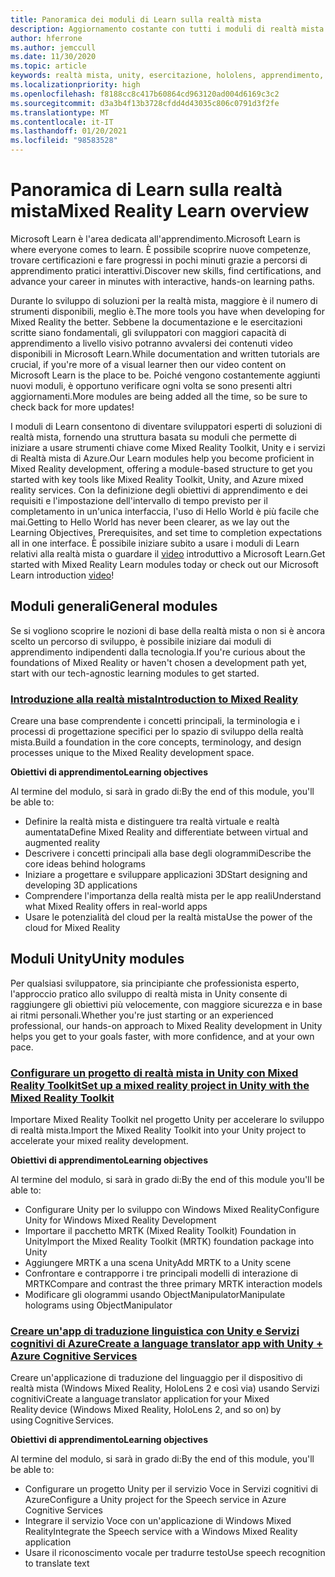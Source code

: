 ```yaml
---
title: Panoramica dei moduli di Learn sulla realtà mista
description: Aggiornamento costante con tutti i moduli di realtà mista disponibili, ospitati nella piattaforma Microsoft Learn.
author: hferrone
ms.author: jemccull
ms.date: 11/30/2020
ms.topic: article
keywords: realtà mista, unity, esercitazione, hololens, apprendimento, visore VR realtà mista, visore VR di windows mixed reality, visore per realtà virtuale, che cos'è la realtà virtuale, che cos'è la realtà aumentata, MRTK, mixed reality toolkit, traduzione, Azure, servizi cognitivi di Azure, Microsoft Learn
ms.localizationpriority: high
ms.openlocfilehash: f8188cc8c417b60864cd963120ad004d6169c3c2
ms.sourcegitcommit: d3a3b4f13b3728cfdd4d43035c806c0791d3f2fe
ms.translationtype: MT
ms.contentlocale: it-IT
ms.lasthandoff: 01/20/2021
ms.locfileid: "98583528"
---
```

# <a name="mixed-reality-learn-overview"></a><span data-ttu-id="04043-104">Panoramica di Learn sulla realtà mista</span><span class="sxs-lookup"><span data-stu-id="04043-104">Mixed Reality Learn overview</span></span>

<span data-ttu-id="04043-105">Microsoft Learn è l'area dedicata all'apprendimento.</span><span class="sxs-lookup"><span data-stu-id="04043-105">Microsoft Learn is where everyone comes to learn.</span></span> <span data-ttu-id="04043-106">È possibile scoprire nuove competenze, trovare certificazioni e fare progressi in pochi minuti grazie a percorsi di apprendimento pratici interattivi.</span><span class="sxs-lookup"><span data-stu-id="04043-106">Discover new skills, find certifications, and advance your career in minutes with interactive, hands-on learning paths.</span></span> 

<span data-ttu-id="04043-107">Durante lo sviluppo di soluzioni per la realtà mista, maggiore è il numero di strumenti disponibili, meglio è.</span><span class="sxs-lookup"><span data-stu-id="04043-107">The more tools you have when developing for Mixed Reality the better.</span></span> <span data-ttu-id="04043-108">Sebbene la documentazione e le esercitazioni scritte siano fondamentali, gli sviluppatori con maggiori capacità di apprendimento a livello visivo potranno avvalersi dei contenuti video disponibili in Microsoft Learn.</span><span class="sxs-lookup"><span data-stu-id="04043-108">While documentation and written tutorials are crucial, if you're more of a visual learner then our video content on Microsoft Learn is the place to be.</span></span> <span data-ttu-id="04043-109">Poiché vengono costantemente aggiunti nuovi moduli, è opportuno verificare ogni volta se sono presenti altri aggiornamenti.</span><span class="sxs-lookup"><span data-stu-id="04043-109">More modules are being added all the time, so be sure to check back for more updates!</span></span>

<span data-ttu-id="04043-110">I moduli di Learn consentono di diventare sviluppatori esperti di soluzioni di realtà mista, fornendo una struttura basata su moduli che permette di iniziare a usare strumenti chiave come Mixed Reality Toolkit, Unity e i servizi di Realtà mista di Azure.</span><span class="sxs-lookup"><span data-stu-id="04043-110">Our Learn modules help you become proficient in Mixed Reality development, offering a module-based structure to get you started with key tools like Mixed Reality Toolkit, Unity, and Azure mixed reality services.</span></span> <span data-ttu-id="04043-111">Con la definizione degli obiettivi di apprendimento e dei requisiti e l'impostazione dell'intervallo di tempo previsto per il completamento in un'unica interfaccia, l'uso di Hello World è più facile che mai.</span><span class="sxs-lookup"><span data-stu-id="04043-111">Getting to Hello World has never been clearer, as we lay out the Learning Objectives, Prerequisites, and set time to completion expectations all in one interface.</span></span> <span data-ttu-id="04043-112">È possibile iniziare subito a usare i moduli di Learn relativi alla realtà mista o guardare il [video](https://channel9.msdn.com/Blogs/One-Dev-Minute/What-is-Microsoft-Learn) introduttivo a Microsoft Learn.</span><span class="sxs-lookup"><span data-stu-id="04043-112">Get started with Mixed Reality Learn modules today or check out our Microsoft Learn introduction [video](https://channel9.msdn.com/Blogs/One-Dev-Minute/What-is-Microsoft-Learn)!</span></span>

## <a name="general-modules"></a><span data-ttu-id="04043-113">Moduli generali</span><span class="sxs-lookup"><span data-stu-id="04043-113">General modules</span></span>

<span data-ttu-id="04043-114">Se si vogliono scoprire le nozioni di base della realtà mista o non si è ancora scelto un percorso di sviluppo, è possibile iniziare dai moduli di apprendimento indipendenti dalla tecnologia.</span><span class="sxs-lookup"><span data-stu-id="04043-114">If you're curious about the foundations of Mixed Reality or haven't chosen a development path yet, start with our tech-agnostic learning modules to get started.</span></span>

### <a name="introduction-to-mixed-reality"></a>[<span data-ttu-id="04043-115">Introduzione alla realtà mista</span><span class="sxs-lookup"><span data-stu-id="04043-115">Introduction to Mixed Reality</span></span>](/learn/modules/intro-to-mixed-reality/)

<span data-ttu-id="04043-116">Creare una base comprendente i concetti principali, la terminologia e i processi di progettazione specifici per lo spazio di sviluppo della realtà mista.</span><span class="sxs-lookup"><span data-stu-id="04043-116">Build a foundation in the core concepts, terminology, and design processes unique to the Mixed Reality development space.</span></span>

<span data-ttu-id="04043-117">**Obiettivi di apprendimento**</span><span class="sxs-lookup"><span data-stu-id="04043-117">**Learning objectives**</span></span>

<span data-ttu-id="04043-118">Al termine del modulo, si sarà in grado di:</span><span class="sxs-lookup"><span data-stu-id="04043-118">By the end of this module, you'll be able to:</span></span>

* <span data-ttu-id="04043-119">Definire la realtà mista e distinguere tra realtà virtuale e realtà aumentata</span><span class="sxs-lookup"><span data-stu-id="04043-119">Define Mixed Reality and differentiate between virtual and augmented reality</span></span>
* <span data-ttu-id="04043-120">Descrivere i concetti principali alla base degli ologrammi</span><span class="sxs-lookup"><span data-stu-id="04043-120">Describe the core ideas behind holograms</span></span>
* <span data-ttu-id="04043-121">Iniziare a progettare e sviluppare applicazioni 3D</span><span class="sxs-lookup"><span data-stu-id="04043-121">Start designing and developing 3D applications</span></span>
* <span data-ttu-id="04043-122">Comprendere l'importanza della realtà mista per le app reali</span><span class="sxs-lookup"><span data-stu-id="04043-122">Understand what Mixed Reality offers in real-world apps</span></span>
* <span data-ttu-id="04043-123">Usare le potenzialità del cloud per la realtà mista</span><span class="sxs-lookup"><span data-stu-id="04043-123">Use the power of the cloud for Mixed Reality</span></span>

## <a name="unity-modules"></a><span data-ttu-id="04043-124">Moduli Unity</span><span class="sxs-lookup"><span data-stu-id="04043-124">Unity modules</span></span>

<span data-ttu-id="04043-125">Per qualsiasi sviluppatore, sia principiante che professionista esperto, l'approccio pratico allo sviluppo di realtà mista in Unity consente di raggiungere gli obiettivi più velocemente, con maggiore sicurezza e in base ai ritmi personali.</span><span class="sxs-lookup"><span data-stu-id="04043-125">Whether you're just starting or an experienced professional, our hands-on approach to Mixed Reality development in Unity helps you get to your goals faster, with more confidence, and at your own pace.</span></span>

### <a name="set-up-a-mixed-reality-project-in-unity-with-the-mixed-reality-toolkit"></a>[<span data-ttu-id="04043-126">Configurare un progetto di realtà mista in Unity con Mixed Reality Toolkit</span><span class="sxs-lookup"><span data-stu-id="04043-126">Set up a mixed reality project in Unity with the Mixed Reality Toolkit</span></span>](/learn/modules/mixed-reality-toolkit-project-unity/)

<span data-ttu-id="04043-127">Importare Mixed Reality Toolkit nel progetto Unity per accelerare lo sviluppo di realtà mista.</span><span class="sxs-lookup"><span data-stu-id="04043-127">Import the Mixed Reality Toolkit into your Unity project to accelerate your mixed reality development.</span></span>

<span data-ttu-id="04043-128">**Obiettivi di apprendimento**</span><span class="sxs-lookup"><span data-stu-id="04043-128">**Learning objectives**</span></span>

<span data-ttu-id="04043-129">Al termine del modulo, si sarà in grado di:</span><span class="sxs-lookup"><span data-stu-id="04043-129">By the end of this module you'll be able to:</span></span>

* <span data-ttu-id="04043-130">Configurare Unity per lo sviluppo con Windows Mixed Reality</span><span class="sxs-lookup"><span data-stu-id="04043-130">Configure Unity for Windows Mixed Reality Development</span></span>
* <span data-ttu-id="04043-131">Importare il pacchetto MRTK (Mixed Reality Toolkit) Foundation in Unity</span><span class="sxs-lookup"><span data-stu-id="04043-131">Import the Mixed Reality Toolkit (MRTK) foundation package into Unity</span></span>
* <span data-ttu-id="04043-132">Aggiungere MRTK a una scena Unity</span><span class="sxs-lookup"><span data-stu-id="04043-132">Add MRTK to a Unity scene</span></span>
* <span data-ttu-id="04043-133">Confrontare e contrapporre i tre principali modelli di interazione di MRTK</span><span class="sxs-lookup"><span data-stu-id="04043-133">Compare and contrast the three primary MRTK interaction models</span></span>
* <span data-ttu-id="04043-134">Modificare gli ologrammi usando ObjectManipulator</span><span class="sxs-lookup"><span data-stu-id="04043-134">Manipulate holograms using ObjectManipulator</span></span>

### <a name="create-a-language-translator-app-with-unity--azure-cognitive-services"></a>[<span data-ttu-id="04043-135">Creare un'app di traduzione linguistica con Unity e Servizi cognitivi di Azure</span><span class="sxs-lookup"><span data-stu-id="04043-135">Create a language translator app with Unity + Azure Cognitive Services</span></span>](/learn/modules/create-language-translator-mixed-reality-application-unity-azure-cognitive-services/)

<span data-ttu-id="04043-136">Creare un'applicazione di traduzione del linguaggio per il dispositivo di realtà mista (Windows Mixed Reality, HoloLens 2 e così via) usando Servizi cognitivi</span><span class="sxs-lookup"><span data-stu-id="04043-136">Create a language translator application for your Mixed Reality device (Windows Mixed Reality, HoloLens 2, and so on) by using Cognitive Services.</span></span>

<span data-ttu-id="04043-137">**Obiettivi di apprendimento**</span><span class="sxs-lookup"><span data-stu-id="04043-137">**Learning objectives**</span></span>

<span data-ttu-id="04043-138">Al termine del modulo, si sarà in grado di:</span><span class="sxs-lookup"><span data-stu-id="04043-138">By the end of this module, you'll be able to:</span></span>

* <span data-ttu-id="04043-139">Configurare un progetto Unity per il servizio Voce in Servizi cognitivi di Azure</span><span class="sxs-lookup"><span data-stu-id="04043-139">Configure a Unity project for the Speech service in Azure Cognitive Services</span></span>
* <span data-ttu-id="04043-140">Integrare il servizio Voce con un'applicazione di Windows Mixed Reality</span><span class="sxs-lookup"><span data-stu-id="04043-140">Integrate the Speech service with a Windows Mixed Reality application</span></span>
* <span data-ttu-id="04043-141">Usare il riconoscimento vocale per tradurre testo</span><span class="sxs-lookup"><span data-stu-id="04043-141">Use speech recognition to translate text</span></span>
